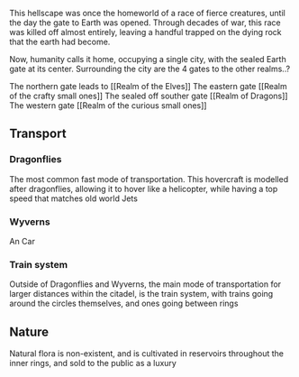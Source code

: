 This hellscape was once the homeworld of a race of fierce creatures, until the day the gate to Earth was opened. Through decades of war, this race was killed off almost entirely, leaving a handful trapped on the dying rock that the earth had become.

Now, humanity calls it home, occupying a single city, with the sealed Earth gate at its center. Surrounding the city are the 4 gates to the other realms..?

The northern gate leads to [[Realm of the Elves]]
The eastern gate [[Realm of the crafty small ones]]
The sealed off souther gate [[Realm of Dragons]]
The western gate [[Realm of the curious small ones]]




## Transport
### Dragonflies
The most common fast mode of transportation. This hovercraft is modelled after dragonflies, allowing it to hover like a helicopter, while having a top speed that matches old world Jets


### Wyverns
An Car

### Train system

Outside of Dragonflies and Wyverns, the main mode of transportation for larger distances within the citadel, is the train system, with trains going around the circles themselves, and ones going between rings


## Nature 
Natural flora is non-existent, and is cultivated in reservoirs throughout the inner rings, and sold to the public as a luxury